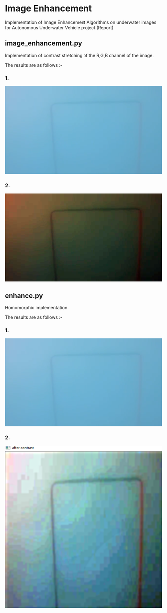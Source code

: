 # Image Enhancement
Implementation of Image Enhancement Algorithms on underwater images for Autonomous Underwater Vehicle project.(Report)

## image_enhancement.py

Implementation of contrast stretching of the R,G,B channel of the image.

The results are as follows :-

### 1.

![alt text](https://github.com/pks-97/imageEnhancement/blob/master/images/6.png) 

### 2.

![alt text](https://github.com/pks-97/imageEnhancement/blob/master/result/test_final_1.png)

## enhance.py

Homomorphic implementation.

The results are as follows :-

### 1.

![alt text](https://github.com/pks-97/imageEnhancement/blob/master/images/6.png) 

### 2.

![alt text](https://github.com/pks-97/imageEnhancement/blob/master/result/test.png)
